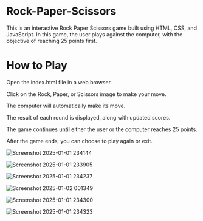 # Rock-Paper-Scissors


This is an interactive Rock Paper Scissors game built using HTML, CSS, and JavaScript. In this game, the user plays against the computer, with the objective of reaching 25 points first.

# How to Play

Open the index.html file in a web browser.

Click on the Rock, Paper, or Scissors image to make your move.

The computer will automatically make its move.

The result of each round is displayed, along with updated scores.

The game continues until either the user or the computer reaches 25 points.

After the game ends, you can choose to play again or exit.




![Screenshot 2025-01-01 234144](https://github.com/user-attachments/assets/8429782d-1459-4c09-97bf-ffd1d57ef687)


![Screenshot 2025-01-01 233905](https://github.com/user-attachments/assets/e02bbe5b-390e-4f9f-98cb-ee2df9728a3e)


![Screenshot 2025-01-01 234237](https://github.com/user-attachments/assets/4605f139-66dd-4c49-9af7-4457b03aa5d1)


![Screenshot 2025-01-02 001349](https://github.com/user-attachments/assets/2f240e08-47a2-48c2-adc9-dd5af7fd95f9)



![Screenshot 2025-01-01 234300](https://github.com/user-attachments/assets/e3d17ffc-d4b6-4f7d-9654-55251f84ed0b)



![Screenshot 2025-01-01 234323](https://github.com/user-attachments/assets/05c96e07-aa36-4264-9aae-f57bf102a62f)

